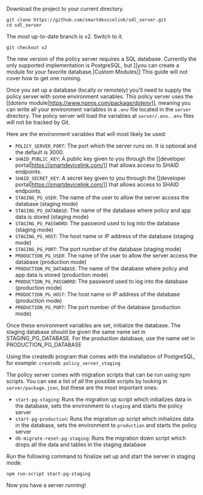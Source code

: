 Download the project to your current directory.
```
git clone https://github.com/smartdevicelink/sdl_server.git
cd sdl_server
```
The most up-to-date branch is v2. Switch to it.
```
git checkout v2
```

The new version of the policy server requires a SQL database. Currently the only supported implementation is PostgreSQL, but [[you can create a module for your favorite database.|Custom Modules]] This guide will not cover how to get one running.

Once you set up a database (locally or remotely) you'll need to supply the policy server with some environment variables. This policy server uses the [[dotenv module|https://www.npmjs.com/package/dotenv]], meaning you can write all your environment variables in a `.env` file located in the `server` directory. The policy server will load the variables at `server/.env`. `.env` files will not be tracked by Git.

Here are the environment variables that will most likely be used:

* `POLICY_SERVER_PORT`: The port which the server runs on. It is optional and the default is 3000.
* `SHAID_PUBLIC_KEY`: A public key given to you through the [[developer portal|https://smartdevicelink.com/]] that allows access to SHAID endpoints.
* `SHAID_SECRET_KEY`: A secret key given to you through the [[developer portal|https://smartdevicelink.com/]] that allows access to SHAID endpoints.
* `STAGING_PG_USER`: The name of the user to allow the server access the database (staging mode)
* `STAGING_PG_DATABASE`: The name of the database where policy and app data is stored (staging mode)
* `STAGING_PG_PASSWORD`: The password used to log into the database (staging mode)
* `STAGING_PG_HOST`: The host name or IP address of the database (staging mode)
* `STAGING_PG_PORT`: The port number of the database (staging mode)
* `PRODUCTION_PG_USER`: The name of the user to allow the server access the database (production mode)
* `PRODUCTION_PG_DATABASE`: The name of the database where policy and app data is stored (production mode)
* `PRODUCTION_PG_PASSWORD`: The password used to log into the database (production mode)
* `PRODUCTION_PG_HOST`: The host name or IP address of the database (production mode)
* `PRODUCTION_PG_PORT`: The port number of the database (production mode)

Once these environment variables are set, initialize the database. The staging database should be given the same name set in STAGING_PG_DATABASE. For the production database, use the name set in PRODUCTION_PG_DATABASE

Using the createdb program that comes with the installation of PostgreSQL, for example:
`createdb policy_server_staging`

The policy server comes with migration scripts that can be run using npm scripts. You can see a list of all the possible scripts by looking in `server/package.json`, but these are the most important ones:

* `start-pg-staging`: Runs the migration up script which initializes data in the database, sets the environment to `staging` and starts the policy server
* `start-pg-production`: Runs the migration up script which initializes data in the database, sets the environment to `production` and starts the policy server
* `db-migrate-reset-pg-staging`: Runs the migration down script which drops all the data and tables in the staging database

Run the following command to finalize set up and start the server in staging mode.

`npm run-script start-pg-staging`

Now you have a server running!
